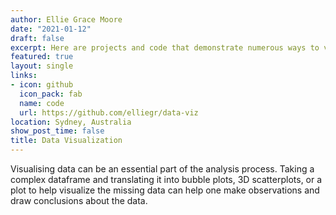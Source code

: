 ```yaml
---
author: Ellie Grace Moore
date: "2021-01-12"
draft: false
excerpt: Here are projects and code that demonstrate numerous ways to visualize data.
featured: true
layout: single
links:
- icon: github
  icon_pack: fab
  name: code
  url: https://github.com/elliegr/data-viz
location: Sydney, Australia
show_post_time: false
title: Data Visualization
---
```


Visualising data can be an essential part of the analysis process. Taking a complex dataframe and translating it into bubble plots, 3D scatterplots, or a plot to help visualize the missing data can help one make observations and draw conclusions about the data.